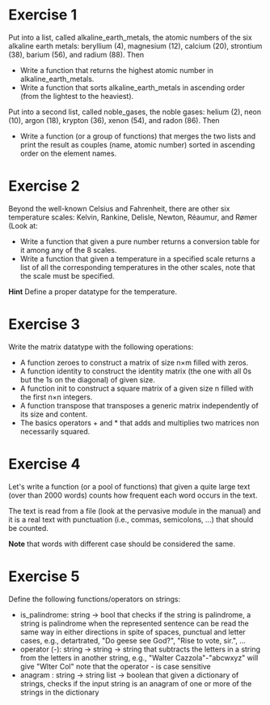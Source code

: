 # Exercise 1
Put into a list, called alkaline_earth_metals, the atomic numbers of the six alkaline earth metals: beryllium (4), magnesium (12), calcium (20), strontium (38), barium (56), and radium (88). Then

- Write a function that returns the highest atomic number in alkaline_earth_metals.
- Write a function that sorts alkaline_earth_metals in ascending order (from the lightest to the heaviest).


Put into a second list, called noble_gases, the noble gases: helium (2), neon (10), argon (18), krypton (36), xenon (54), and radon (86). Then

- Write a function (or a group of functions) that merges the two lists and print the result as couples (name, atomic number) sorted in ascending order on the element names.

# Exercise 2

Beyond the well-known Celsius and Fahrenheit, there are other six temperature scales: Kelvin, Rankine, Delisle, Newton, Réaumur, and Rømer (Look at:

- Write a function that given a pure number returns a conversion table for it among any of the 8 scales.
- Write a function that given a temperature in a specified scale returns a list of all the corresponding temperatures in the other scales, note that the scale must be specified.

**Hint** Define a proper datatype for the temperature.

# Exercise 3
Write the matrix datatype with the following operations:

- A function zeroes to construct a matrix of size n×m filled with zeros.
- A function identity to construct the identity matrix (the one with all 0s but the 1s on the diagonal) of given size.
- A function init to construct a square matrix of a given size n filled with the first n×n integers.
- A function transpose that transposes a generic matrix independently of its size and content.
- The basics operators + and * that adds and multiplies two matrices non necessarily squared.

# Exercise 4

Let's write a function (or a pool of functions) that given a quite large text (over than 2000 words) counts how frequent each word occurs in the text.

The text is read from a file (look at the pervasive module in the manual) and it is a real text with punctuation (i.e., commas, semicolons, ...) that should be counted.

**Note** that words with different case should be considered the same.

# Exercise 5

Define the following functions/operators on strings:

- is_palindrome: string → bool that checks if the string is palindrome, a string is palindrome when the represented sentence can be read the same way in either directions in spite of spaces, punctual and letter cases, e.g., detartrated, "Do geese see God?", "Rise to vote, sir.", ...
- operator (-): string → string → string that subtracts the letters in a string from the letters in another string, e.g., "Walter Cazzola"-"abcwxyz" will give "Wlter Col" note that the operator - is case sensitive
- anagram : string → string list → boolean that given a dictionary of strings, checks if the input string is an anagram of one or more of the strings in the dictionary
